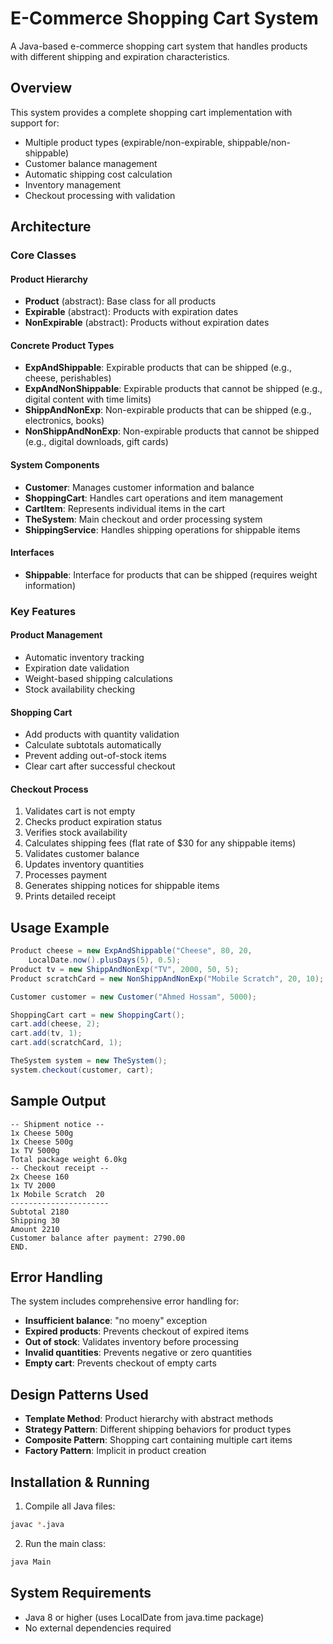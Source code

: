 # E-Commerce Shopping Cart System

A Java-based e-commerce shopping cart system that handles products with different shipping and expiration characteristics.

## Overview

This system provides a complete shopping cart implementation with support for:
- Multiple product types (expirable/non-expirable, shippable/non-shippable)
- Customer balance management
- Automatic shipping cost calculation
- Inventory management
- Checkout processing with validation

## Architecture

### Core Classes

#### Product Hierarchy
- **Product** (abstract): Base class for all products
- **Expirable** (abstract): Products with expiration dates
- **NonExpirable** (abstract): Products without expiration dates

#### Concrete Product Types
- **ExpAndShippable**: Expirable products that can be shipped (e.g., cheese, perishables)
- **ExpAndNonShippable**: Expirable products that cannot be shipped (e.g., digital content with time limits)
- **ShippAndNonExp**: Non-expirable products that can be shipped (e.g., electronics, books)
- **NonShippAndNonExp**: Non-expirable products that cannot be shipped (e.g., digital downloads, gift cards)

#### System Components
- **Customer**: Manages customer information and balance
- **ShoppingCart**: Handles cart operations and item management
- **CartItem**: Represents individual items in the cart
- **TheSystem**: Main checkout and order processing system
- **ShippingService**: Handles shipping operations for shippable items

#### Interfaces
- **Shippable**: Interface for products that can be shipped (requires weight information)

### Key Features

#### Product Management
- Automatic inventory tracking
- Expiration date validation
- Weight-based shipping calculations
- Stock availability checking

#### Shopping Cart
- Add products with quantity validation
- Calculate subtotals automatically
- Prevent adding out-of-stock items
- Clear cart after successful checkout

#### Checkout Process
1. Validates cart is not empty
2. Checks product expiration status
3. Verifies stock availability
4. Calculates shipping fees (flat rate of $30 for any shippable items)
5. Validates customer balance
6. Updates inventory quantities
7. Processes payment
8. Generates shipping notices for shippable items
9. Prints detailed receipt

## Usage Example

```java
Product cheese = new ExpAndShippable("Cheese", 80, 20, 
    LocalDate.now().plusDays(5), 0.5);
Product tv = new ShippAndNonExp("TV", 2000, 50, 5);
Product scratchCard = new NonShippAndNonExp("Mobile Scratch", 20, 10);

Customer customer = new Customer("Ahmed Hossam", 5000);

ShoppingCart cart = new ShoppingCart();
cart.add(cheese, 2);
cart.add(tv, 1);
cart.add(scratchCard, 1);

TheSystem system = new TheSystem();
system.checkout(customer, cart);
```

## Sample Output

```
-- Shipment notice --
1x Cheese 500g
1x Cheese 500g
1x TV 5000g
Total package weight 6.0kg
-- Checkout receipt --
2x Cheese 160
1x TV 2000
1x Mobile Scratch  20
----------------------
Subtotal 2180
Shipping 30
Amount 2210
Customer balance after payment: 2790.00
END.
```

## Error Handling

The system includes comprehensive error handling for:
- **Insufficient balance**: "no moeny" exception
- **Expired products**: Prevents checkout of expired items
- **Out of stock**: Validates inventory before processing
- **Invalid quantities**: Prevents negative or zero quantities
- **Empty cart**: Prevents checkout of empty carts

## Design Patterns Used

- **Template Method**: Product hierarchy with abstract methods
- **Strategy Pattern**: Different shipping behaviors for product types
- **Composite Pattern**: Shopping cart containing multiple cart items
- **Factory Pattern**: Implicit in product creation

## Installation & Running

1. Compile all Java files:
```bash
javac *.java
```

2. Run the main class:
```bash
java Main
```

## System Requirements

- Java 8 or higher (uses LocalDate from java.time package)
- No external dependencies required

